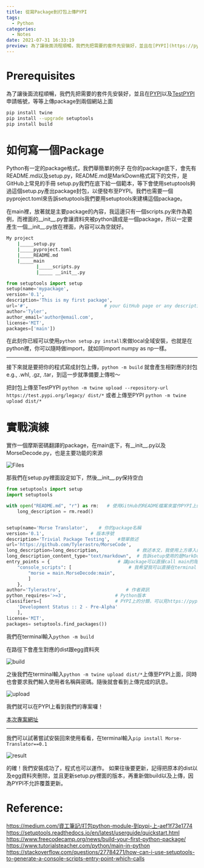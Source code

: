 ```yaml
---
title: 從寫Package到打包上傳PYPI
tags:
  - Python
categories:
  - Notes
date: 2021-07-31 16:33:19
preview: 為了讓後面流程順暢，我們先把需要的套件先安裝好，並且在[PYPI](https://pypi.org)以及[TestPYPI](https://test.pypi.org)申請帳號，等等上傳package到兩個網站上面
---
```



# Prerequisites

為了讓後面流程順暢，我們先把需要的套件先安裝好，並且在[PYPI](https://pypi.org)以及[TestPYPI](https://test.pypi.org)申請帳號，等等上傳package到兩個網站上面



```bash
pip install twine
pip install --upgrade setuptools
pip install build
```

<!--more-->

# 如何寫一個Package

Python有一定的package格式，我們舉簡單的例子
在你的package底下，會先有README.md以及setup.py，README.md是MarkDown格式寫下的文件，是GitHub上常見的手冊
setup.py我們在底下給一個範本，等下會使用setuptools夠過這個setup.py產出package封包，以便發布至PYPI。我們也需要一個pyproject.toml來告訴setuptools我們要用setuptools來建構這個package。

在main裡，放著就是主要package的內容，我這邊只有一個scripts.py來作為範例，而裡面的__init__.py會讓資料夾被python讀成是一個package，所以一定要產生一個__init__.py放在裡面，內容可以為空就好。

```bash
My project
	|_____setup.py
	|_____pyproject.toml
	|_____README.md
	|_____main
		   |_____scripts.py
		   |_____ __init__.py
```


```python
from setuptools import setup
setup(name='mypackage',
version='0.1',
description='This is my first package',
url='#',                			# your GitHub page or any description page can be included here
author='Tyler',
author_email='author@email.com',
license='MIT',
packages=['main']) 
```

在此刻你已經可以使用`python setup.py install`來做local全域安裝，也就是在python裡，你可以隨時做import，就如同import numpy as np一樣。

---

接下來就是要把你的程式寫成封包上傳，`python -m build`
就會產生相對應的封包e.g., .whl, .gz, .tar，到這一步就準備要上傳啦～

把封包上傳至TestPYPI
`python -m twine upload --repository-url https://test.pypi.org/legacy/ dist/*`
或者上傳至PYPI
`python -m twine upload dist/*`


# 實戰演練

實作一個摩斯密碼翻譯的package，在main底下，有__init__.py以及MorseDecode.py，也是主要功能的來源

![Files](/Setuptools-如何打包程式/Folder.png)

那我們在setup.py裡面設定如下，然後__init__.py保持空白


```python
from setuptools import setup
import setuptools

with open("README.md", "r") as rm:   # 使用GitHub的README檔案來當作PYPI上的Description
    long_description = rm.read()


setup(name='Morse Translator',    # 你的package名稱
version='0.1',				   # 版本序號
description='Trivial Package Testing',   #簡單敘述
url='https://github.com/Tylerastro/MorseCode',
long_description=long_description,              # 敘述本文，我使用上方導入的MD file
long_description_content_type="text/markdown",  # 告訴setup使用的是MarkDown語法
entry_points = {						 # 讓package可以直接call main的階段 --> 見reference
    "console_scripts": [					 # 我希望我可以直接在terminal call morse而不是python morse.py
        "morse = main.MorseDecode:main",
        ]
    },
author='Tylerastro',						# 作者資訊
python_requires='>=3',					# Python版本
classifiers=[							# PYPI上的分類，可以見https://pypi.org/classifiers/
	'Development Status :: 2 - Pre-Alpha'
	],
license='MIT',
packages= setuptools.find_packages())
```

我們在terminal輸入`python -m build`

在路徑下會產生對應的dist跟egg資料夾

![build](/Setuptools-如何打包程式/build.png)

之後我們在terminal輸入`python -m twine upload dist/*`上傳至PYPI上面，同時也會要求我們輸入使用者名稱與密碼。隨後就會看到上傳完成的訊息。

![upload](/Setuptools-如何打包程式/upload.png)

我們就可以在PYPI上看到我們的專案囉！

[本次專案網址](https://pypi.org/project/Morse-Translator/0.1/)

---

我們可以試著嘗試安裝回來使用看看，在terminal輸入`pip install Morse-Translator==0.1`

![result](/Setuptools-如何打包程式/result.png)

的確！我們安裝成功了，程式也可以運作。
如果往後要更新，記得把原本的dist以及egg資料夾刪除，並且更新setup.py裡面的版本，再重新做build以及上傳，因為PYPI不允許覆蓋更新。


# Reference:

https://medium.com/資工筆記/打包python-module-到pypi-上-aef1f73e1774
https://setuptools.readthedocs.io/en/latest/userguide/quickstart.html
https://www.freecodecamp.org/news/build-your-first-python-package/
https://www.tutorialsteacher.com/python/main-in-python
https://stackoverflow.com/questions/27784271/how-can-i-use-setuptools-to-generate-a-console-scripts-entry-point-which-calls